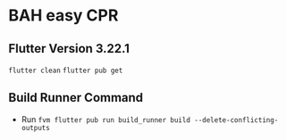# BAH easy CPR

## Flutter Version 3.22.1

`flutter clean`
`flutter pub get`

## Build Runner Command

- Run `fvm flutter pub run build_runner build --delete-conflicting-outputs`
